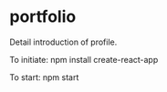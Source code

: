 # portfolio
Detail introduction of profile.

To initiate: npm install create-react-app

To start: npm start
